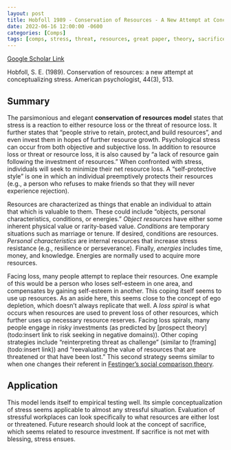 ```yaml
---
layout: post
title: Hobfoll 1989 - Conservation of Resources - A New Attempt at Conceptualizing Stress
date: 2022-06-16 12:00:00 -0600
categories: [Comps]
tags: [comps, stress, threat, resources, great paper, theory, sacrifice, theory]
---
```

[Google Scholar Link](https://scholar.google.com/scholar?hl=en&as_sdt=0%2C45&q=Conservation+of+resources%3A+a+new+attempt+at+conceptualizing+stress.&btnG=)

Hobfoll, S. E. (1989). Conservation of resources: a new attempt at conceptualizing stress. American psychologist, 44(3), 513.

## Summary
The parsimonious and elegant **conservation of resources model** states that stress is a reaction to either resource loss or the threat of resource loss.  It further states that “people strive to retain, protect,and build resources”, and even invest them in hopes of further resource growth.  Psychological stress can occur from both objective and subjective loss.  In addition to resource loss or threat or resource loss, it is also caused by “a lack of resource gain following the investment of resources.”  When confronted with stress, individuals will seek to minimize their net resource loss.  A “self-protective style” is one in which an individual  preemptively protects their resources (e.g., a person who refuses to make friends so that they will never experience rejection).

 Resources are characterized as things that enable an individual to attain that which is valuable to them.  These could include “objects, personal characteristics, conditions, or energies.”  _Object resources_ have either some inherent physical value or rarity-based value.  _Conditions_ are temporary situations such as marriage or tenure.  If desired, conditions are resources.  _Personal characteristics_ are internal resources that increase stress resistance (e.g., resilience or perseverance).  Finally, _energies_ includes time, money, and knowledge.  Energies are normally used to acquire more resources.

Facing loss, many people attempt to replace their resources.  One example of this would be a person who loses self-esteem in one area, and compensates by gaining self-esteem in another.  This coping itself seems to use up resources.  As an aside here, this seems close to the concept of ego depletion, which doesn’t always replicate that well.  A _loss spiral_ is what occurs when resources are used to prevent loss of other resources, which further uses up necessary resource reserves.  Facing loss spirals, many people engage in risky investments (as predicted by [prospect theory](todo:insert link to risk seeking in negative domains)).  Other coping strategies include “reinterpreting threat as challenge” (similar to [framing](todo:insert link)) and “reevaluating the value of resources that are threatened or that have been lost.”  This second strategy seems similar to when one changes their referent in [Festinger’s social comparison theory](todo:link).

## Application
This model lends itself to empirical testing well.  Its simple conceptualization of stress seems applicable to almost any stressful situation.  Evaluation of stressful workplaces can look specifically to what resources are either lost or threatened.  Future research should look at the concept of sacrifice, which seems related to resource investment.  If sacrifice is not met with blessing, stress ensues.
